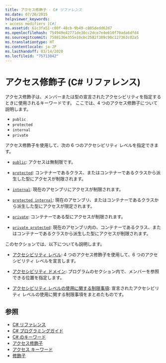 ```yaml
---
title: アクセス修飾子 - C# リファレンス
ms.date: 07/20/2015
helpviewer_keywords:
- access modifiers [C#]
ms.assetid: 61c3fa51-c00f-48cb-9b49-c805dedd62d7
ms.openlocfilehash: 754949e42771de30cc2dce7e4e610f70ada6dfd4
ms.sourcegitcommit: 7588136e355e10cbc2582f389c90c127363c02a5
ms.translationtype: HT
ms.contentlocale: ja-JP
ms.lasthandoff: 03/14/2020
ms.locfileid: "75713842"
---
```

# <a name="access-modifiers-c-reference"></a>アクセス修飾子 (C# リファレンス)
アクセス修飾子は、メンバーまたは型の宣言されたアクセシビリティを指定するときに使用されるキーワードです。 ここでは、4 つのアクセス修飾子について説明します。  
  
- `public`
- `protected`
- `internal`
- `private`
  
 アクセス修飾子を使用して、次の 6 つのアクセシビリティ レベルを指定できます。  
  
- [`public`](public.md): アクセスは無制限です。  
  
- [`protected`](protected.md): コンテナーであるクラス、またはコンテナーであるクラスから派生した型にアクセスが制限されます。  
  
- [`internal`](internal.md): 現在のアセンブリにアクセスが制限されます。  
  
- [`protected internal`](protected-internal.md): 現在のアセンブリ、またはコンテナーであるクラスから派生した型にアクセスが限定されます。  
  
- [`private`](private.md): コンテナーである型にアクセスが制限されます。  

- [`private protected`](private-protected.md): 現在のアセンブリ内の、コンテナーであるクラス、またはコンテナーであるクラスから派生した型にアクセスが制限されます。  
  
 このセクションでは、以下についても説明します。  
  
- [アクセシビリティ レベル](./accessibility-levels.md): 4 つのアクセス修飾子を使用して、6 つのアクセシビリティ レベルを宣言します。  
  
- [アクセシビリティ ドメイン](./accessibility-domain.md): プログラムのセクション内で、メンバーを参照できる位置を指定します。  
  
- [アクセシビリティ レベルの使用に関する制限事項](./restrictions-on-using-accessibility-levels.md): 宣言されたアクセシビリティ レベルの使用に関する制限事項をまとめたものです。  
  
## <a name="see-also"></a>参照

- [C# リファレンス](../index.md)
- [C# プログラミングガイド](../../programming-guide/index.md)
- [C# のキーワード](./index.md)
- [アクセス修飾子](../../programming-guide/classes-and-structs/access-modifiers.md)
- [アクセス キーワード](base.md)
- [修飾子](index.md)
